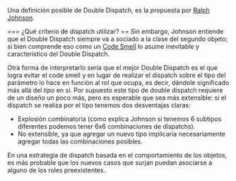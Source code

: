 Una definición posible de Double Dispatch, es la propuesta por [Ralph Johnson](http://www.cincomsmalltalk.com/userblogs/ralph/blogView?showComments=true&printTitle=Double_dispatch&entry=3485318158).

=== ¿Qué criterio de dispatch utilizar? == Sin embargo, Johnson entiende que el Double Dispatch siempre va a sociado a la clase del segundo objeto; si bien comprende eso como un [Code Smell](code-smell.html) lo asume inevitable y característico del Double Dispatch.

Otra forma de interpretarlo sería que el mejor Double Dispatch es el que logra evitar el code smell y en lugar de realizar el dispatch sobre el tipo del parámetro lo hace en función al rol que ocupa, es decir, dándole significado más allá del *tipo* en sí. Por supuesto este tipo de double dispatch requiere de un diseño un poco más, pero es esperable que sea más extensible: si el dispatch se realiza por el tipo tenemos dos desventajas claras:

-   Explosión combinatoria (como explica Johnson si tenemos 6 subtipos diferentes podemos tener 6x6 combinaciones de dispatchs).
-   No extensible, ya que agregar un nuevo tipo implicaría necesariamente agregar todas las combinaciones posibles.

En una estrategia de dispatch basada en el comportamiento de los objetos, es más probable que los nuevos casos que surjan puedan asociarse a alguno de los roles preexistentes.
